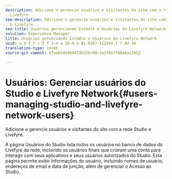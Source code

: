 ```yaml
---
description: Adicione e gerencie usuários e visitantes do site com a rede Studio e
  Livefyre.
seo-description: Adicione e gerencie usuários e visitantes do site com a rede Studio
  e Livefyre.
seo-title: Usuários gerenciando Estúdio e Usuários do Livefyre Network
solution: Experience Manager
title: Usuários gerenciando Estúdio e Usuários do Livefyre Network
uuid: e 9 f 5 c 0 f 3-4 a 10-4 e 81-9267-112541 f 7 dd 46
translation-type: tm+mt
source-git-commit: 67aeb3de964473b326c88c3a3f81ff48a6a12652

---
```



# Usuários: Gerenciar usuários do Studio e Livefyre Network{#users-managing-studio-and-livefyre-network-users}

Adicione e gerencie usuários e visitantes do site com a rede Studio e Livefyre.

A página Usuários do Studio lista todos os usuários no banco de dados do Livefyre da rede, incluindo os usuários finais que criaram uma conta para interagir com seus aplicativos e seus usuários autorizados do Studio. Esta página permite exibir informações do usuário, incluindo nomes de usuário, endereços de email e data de junção, além de gerenciar o Acesso ao Studio.
